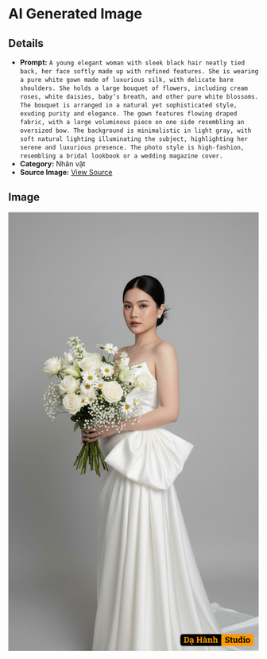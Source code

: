 # AI Generated Image

## Details
- **Prompt:** `A young elegant woman with sleek black hair neatly tied back, her face softly made up with refined features. She is wearing a pure white gown made of luxurious silk, with delicate bare shoulders. She holds a large bouquet of flowers, including cream roses, white daisies, baby’s breath, and other pure white blossoms. The bouquet is arranged in a natural yet sophisticated style, exuding purity and elegance. The gown features flowing draped fabric, with a large voluminous piece on one side resembling an oversized bow. The background is minimalistic in light gray, with soft natural lighting illuminating the subject, highlighting her serene and luxurious presence. The photo style is high-fashion, resembling a bridal lookbook or a wedding magazine cover. `
- **Category:** Nhân vật
- **Source Image:** [View Source](https://raw.githubusercontent.com/lenzcomvth/ImageLibrary/main/Female.png)

## Image
![AI Generated Image](./image-2025-10-03T08-43-00-394Z.png)